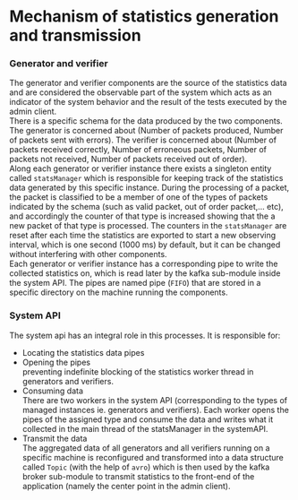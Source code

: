 # Mechanism of statistics generation and transmission
### Generator and verifier
The generator and verifier components are the source of the statistics data and are considered the observable part of the system which acts as an indicator of the system behavior and the result of the tests executed by the admin client.<br>
There is a specific schema for the data produced by the two components. The generator is concerned about (Number of packets produced, Number of packets sent with errors). The verifier is concerned about (Number of packets received correctly, Number of erroneous packets, Number of packets not received, Number of packets received out of order).
<br>
Along each generator or verifier instance there exists a singleton entity called `statsManager` which is responsible for keeping track of the statistics data generated by this specific instance. During the processing of a packet, the packet is classified to be a member of one of the types of packets indicated by the schema (such as valid packet, out of order packet,... etc), and accordingly the counter of that type is increased showing that the a new packet of that type is processed. The counters in the `statsManager` are reset after each time the statistics are exported to start a new observing interval, which is one second (1000 ms) by default, but it can be changed without interfering with other components.
<br>
Each generator or verifier instance has a corresponding pipe to write the collected statistics on, which is read later by the kafka sub-module inside the system API. The pipes are named pipe (`FIFO`) that are stored in a specific directory on the machine running the components.

### System API
The system api has an integral role in this processes. It is responsible for:
* Locating the statistics data pipes
* Opening the pipes <br>
    preventing indefinite blocking of the statistics worker thread in generators and verifiers.
* Consuming data <br>
    There are two workers in the system API (corresponding to the types of managed instances ie. generators and verifiers). Each worker opens the pipes of the assigned type and consume the data and writes what it collected in the main thread of the statsManager in the systemAPI.
* Transmit the data <br>
    The aggregated data of all generators and all verifiers running on a specific machine is reconfigured and transformed into a data structure called `Topic` (with the help of `avro`) which is then used by the kafka broker sub-module to transmit statistics to the front-end of the application (namely the center point in the admin client).

